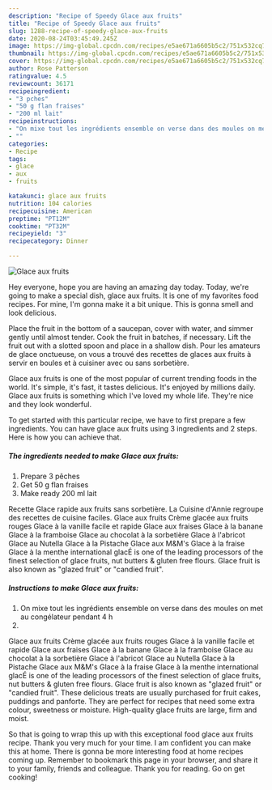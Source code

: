 ```yaml
---
description: "Recipe of Speedy Glace aux fruits"
title: "Recipe of Speedy Glace aux fruits"
slug: 1288-recipe-of-speedy-glace-aux-fruits
date: 2020-08-24T03:45:49.245Z
image: https://img-global.cpcdn.com/recipes/e5ae671a6605b5c2/751x532cq70/glace-aux-fruits-photo-principale-de-la-recette.jpg
thumbnail: https://img-global.cpcdn.com/recipes/e5ae671a6605b5c2/751x532cq70/glace-aux-fruits-photo-principale-de-la-recette.jpg
cover: https://img-global.cpcdn.com/recipes/e5ae671a6605b5c2/751x532cq70/glace-aux-fruits-photo-principale-de-la-recette.jpg
author: Rose Patterson
ratingvalue: 4.5
reviewcount: 36171
recipeingredient:
- "3 pches"
- "50 g flan fraises"
- "200 ml lait"
recipeinstructions:
- "On mixe tout les ingrédients ensemble on verse dans des moules on met au congélateur pendant 4 h"
- ""
categories:
- Recipe
tags:
- glace
- aux
- fruits

katakunci: glace aux fruits 
nutrition: 104 calories
recipecuisine: American
preptime: "PT12M"
cooktime: "PT32M"
recipeyield: "3"
recipecategory: Dinner

---
```



![Glace aux fruits](https://img-global.cpcdn.com/recipes/e5ae671a6605b5c2/751x532cq70/glace-aux-fruits-photo-principale-de-la-recette.jpg)

Hey everyone, hope you are having an amazing day today. Today, we're going to make a special dish, glace aux fruits. It is one of my favorites food recipes. For mine, I'm gonna make it a bit unique. This is gonna smell and look delicious.

Place the fruit in the bottom of a saucepan, cover with water, and simmer gently until almost tender. Cook the fruit in batches, if necessary. Lift the fruit out with a slotted spoon and place in a shallow dish. Pour les amateurs de glace onctueuse, on vous a trouvé des recettes de glaces aux fruits à servir en boules et à cuisiner avec ou sans sorbetière.

Glace aux fruits is one of the most popular of current trending foods in the world. It's simple, it's fast, it tastes delicious. It's enjoyed by millions daily. Glace aux fruits is something which I've loved my whole life. They're nice and they look wonderful.


To get started with this particular recipe, we have to first prepare a few ingredients. You can have glace aux fruits using 3 ingredients and 2 steps. Here is how you can achieve that.

<!--inarticleads1-->

##### The ingredients needed to make Glace aux fruits:

1. Prepare 3 pêches
1. Get 50 g flan fraises
1. Make ready 200 ml lait


Recette Glace rapide aux fruits sans sorbetière. La Cuisine d&#39;Annie regroupe des recettes de cuisine faciles. Glace aux fruits Crème glacée aux fruits rouges Glace à la vanille facile et rapide Glace aux fraises Glace à la banane Glace à la framboise Glace au chocolat à la sorbetière Glace à l&#39;abricot Glace au Nutella Glace à la Pistache Glace aux M&amp;M&#39;s Glace à la fraise Glace à la menthe international glacÉ is one of the leading processors of the finest selection of glace fruits, nut butters &amp; gluten free flours. Glace fruit is also known as &#34;glazed fruit&#34; or &#34;candied fruit&#34;. 

<!--inarticleads2-->

##### Instructions to make Glace aux fruits:

1. On mixe tout les ingrédients ensemble on verse dans des moules on met au congélateur pendant 4 h
1. 


Glace aux fruits Crème glacée aux fruits rouges Glace à la vanille facile et rapide Glace aux fraises Glace à la banane Glace à la framboise Glace au chocolat à la sorbetière Glace à l&#39;abricot Glace au Nutella Glace à la Pistache Glace aux M&amp;M&#39;s Glace à la fraise Glace à la menthe international glacÉ is one of the leading processors of the finest selection of glace fruits, nut butters &amp; gluten free flours. Glace fruit is also known as &#34;glazed fruit&#34; or &#34;candied fruit&#34;. These delicious treats are usually purchased for fruit cakes, puddings and panforte. They are perfect for recipes that need some extra colour, sweetness or moisture. High-quality glace fruits are large, firm and moist. 

So that is going to wrap this up with this exceptional food glace aux fruits recipe. Thank you very much for your time. I am confident you can make this at home. There is gonna be more interesting food at home recipes coming up. Remember to bookmark this page in your browser, and share it to your family, friends and colleague. Thank you for reading. Go on get cooking!
